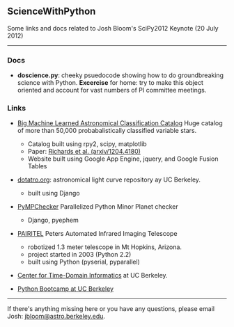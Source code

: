 ## ScienceWithPython ##

 
Some links and docs related to Josh Bloom's SciPy2012 Keynote (20 July 2012)

-------

### Docs ###

   * **doscience.py**: cheeky psuedocode showing how to do groundbreaking science with Python.  __Excercise__ for home: try to make this object oriented and account for vast numbers of PI committee meetings.
        
### Links ###

   * [Big Machine Learned Astronomical Classification Catalog](http://bigmacc.info) Huge catalog of more than 50,000 probabalistically classified variable stars.
     - Catalog built using rpy2, scipy, matplotlib
     - Paper: [Richards et al. (arxiv/1204.4180)](http://arxiv.org/abs/1204.4180)
     - Website built using Google App Engine, jquery, and Google Fusion Tables
          
   * [dotatro.org](http://dotastro.org/): astronomical light curve repository ay UC Berkeley. 
      - built using Django
      
   * [PyMPChecker](http://www.dotastro.org/PyMPC/webservice_readme.html) Parallelized Python Minor Planet checker
   	 - Django, pyephem
   	 
   * [PAIRITEL](http://pairitel.org) Peters Automated Infrared Imaging Telescope
     - robotized 1.3 meter telescope in Mt Hopkins, Arizona.
     - project started in 2003 (Python 2.2)
     - built using Python (pyserial, pyparallel)

   * [Center for Time-Domain Informatics](http://cftd.info) at UC Berkeley. 
   
   * [Python Bootcamp at UC Berkeley](http://register.pythonbootcamp.info/)
   
-------


If there's anything missing here or you have any questions, please email Josh: [jbloom@astro.berkeley.edu](mailto:jbloom@astro.berkeley.edu).
